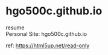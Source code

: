 # hgo500c.github.io
resume<br/>
Personal Site: hgo500c.github.io<br/>

ref: https://html5up.net/read-only
